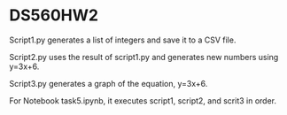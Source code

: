 # DS560HW2

Script1.py generates a list of integers and save it to a CSV file.

Script2.py uses the result of script1.py and generates new numbers using y=3x+6.

Script3.py generates a graph of the equation, y=3x+6.

For Notebook task5.ipynb, it executes script1, script2, and scrit3 in order. 
